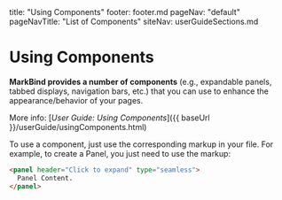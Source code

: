 <frontmatter>
  title: "Using Components"
  footer: footer.md
  pageNav: "default"
  pageNavTitle: "List of Components"
  siteNav: userGuideSections.md
</frontmatter>

<include src="../common/header.md" />

<div class="website-content">

# Using Components

<span id="components-overview" class="lead">

**MarkBind provides a number of components** (e.g., expandable panels, tabbed displays, navigation bars, etc.) that you can use to enhance the appearance/behavior of your pages.
</span>

<span id="components-link" class="d-none">

More info: [_User Guide: Using Components_]({{ baseUrl }}/userGuide/usingComponents.html)
</span>



To use a component, just use the corresponding markup in your file. For example, to create a Panel, you just need to use the markup:

```html
<panel header="Click to expand" type="seamless">
  Panel Content.
</panel>
```

<include src="./components/dropdown.md" />
<br>

<include src="./components/navbar.md" />
<br>

<include src="./components/panel.md" />
<br>

<include src="./components/pic.md" />
<br>

<include src="./components/popover.md" />
<br>

<include src="./components/question.md" />
<br>

<include src="./components/searchbar.md" />
<br>

<include src="./components/tabs.md" />
<br>

<include src="./components/box.md" />
<br>

<include src="./components/tooltip.md" />
<br>

<include src="./components/trigger.md" />
<br>

<include src="./components/modal.md" />
<br>

<include src="./components/tags.md" />
<br>

<include src="./components/advanced.md" />
<br>

</div>
